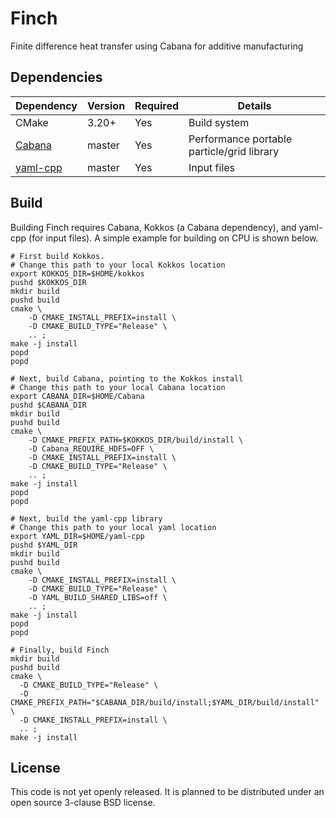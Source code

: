 # Finch

Finite difference heat transfer using Cabana for additive manufacturing

## Dependencies

|Dependency | Version  | Required | Details|
|---------- | -------  |--------  |------- |
|CMake      | 3.20+    | Yes      | Build system
|[Cabana](https://github.com/ECP-copa/Cabana)     | master   | Yes      | Performance portable particle/grid library
|[yaml-cpp](https://github.com/jbeder/yaml-cpp)     | master   | Yes      | Input files

## Build
Building Finch requires Cabana, Kokkos (a Cabana dependency), and yaml-cpp (for input files). A simple example for building on CPU is shown below.

```
# First build Kokkos.
# Change this path to your local Kokkos location
export KOKKOS_DIR=$HOME/kokkos
pushd $KOKKOS_DIR
mkdir build
pushd build
cmake \
    -D CMAKE_INSTALL_PREFIX=install \
    -D CMAKE_BUILD_TYPE="Release" \
    .. ;
make -j install
popd
popd

# Next, build Cabana, pointing to the Kokkos install
# Change this path to your local Cabana location
export CABANA_DIR=$HOME/Cabana
pushd $CABANA_DIR
mkdir build
pushd build
cmake \
    -D CMAKE_PREFIX_PATH=$KOKKOS_DIR/build/install \
    -D Cabana_REQUIRE_HDF5=OFF \
    -D CMAKE_INSTALL_PREFIX=install \
    -D CMAKE_BUILD_TYPE="Release" \
    .. ;
make -j install
popd
popd

# Next, build the yaml-cpp library
# Change this path to your local yaml location
export YAML_DIR=$HOME/yaml-cpp
pushd $YAML_DIR
mkdir build
pushd build
cmake \
    -D CMAKE_INSTALL_PREFIX=install \
    -D CMAKE_BUILD_TYPE="Release" \
    -D YAML_BUILD_SHARED_LIBS=off \
    .. ;
make -j install
popd
popd

# Finally, build Finch
mkdir build
pushd build
cmake \
  -D CMAKE_BUILD_TYPE="Release" \
  -D CMAKE_PREFIX_PATH="$CABANA_DIR/build/install;$YAML_DIR/build/install" \
  -D CMAKE_INSTALL_PREFIX=install \
  .. ;
make -j install
```

## License

This code is not yet openly released. It is planned to be distributed under an open source 3-clause BSD license.
